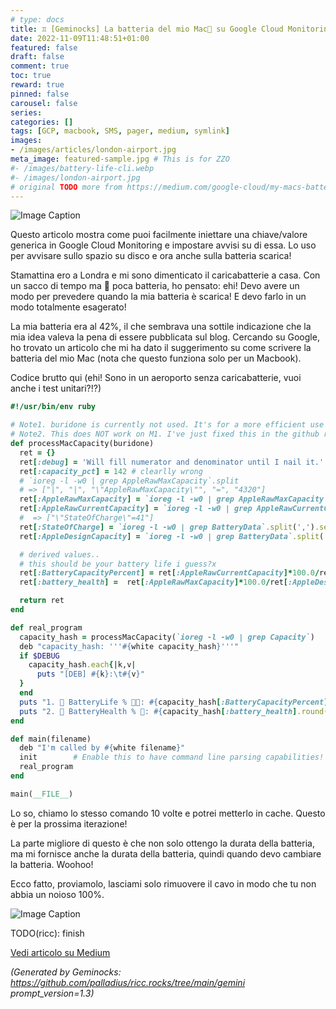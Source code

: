 ```yaml
---
# type: docs
title: ♊ [Geminocks] La batteria del mio Mac🔋 su Google Cloud Monitoring — invia SMS se bassa 🪫
date: 2022-11-09T11:48:51+01:00
featured: false
draft: false
comment: true
toc: true
reward: true
pinned: false
carousel: false
series:
categories: []
tags: [GCP, macbook, SMS, pager, medium, symlink]
images:
- /images/articles/london-airport.jpg
meta_image: featured-sample.jpg # This is for ZZO
#- /images/battery-life-cli.webp
#- /images/london-airport.jpg
# original TODO more from https://medium.com/google-cloud/my-macs-battery-on-google-cloud-monitoring-with-sms-if-its-low-a1ccd70485fe
---
```


<!-- this works: ![Image Caption](/images/riccardo.jpg "Use Image Title as Caption aeroporto") -->
![Image Caption](/images/articles/london-airport.jpg "[HUGO] Prendendo un treno per l'aeroporto cittadino, il mio aeroporto preferito a Londra")


Questo articolo mostra come puoi facilmente iniettare una chiave/valore generica in Google Cloud Monitoring e impostare avvisi su di essa. Lo uso per avvisare sullo spazio su disco e ora anche sulla batteria scarica!

Stamattina ero a Londra e mi sono dimenticato il caricabatterie a casa. Con un sacco di tempo ma 🪫 poca batteria, ho pensato: ehi! Devo avere un modo per prevedere quando la mia batteria è scarica! E devo farlo in un modo totalmente esagerato!

<!--more-->

La mia batteria era al 42%, il che sembrava una sottile indicazione che la mia idea valeva la pena di essere pubblicata sul blog. Cercando su Google, ho trovato un articolo che mi ha dato il suggerimento su come scrivere la batteria del mio Mac (nota che questo funziona solo per un Macbook).

Codice brutto qui (ehi! Sono in un aeroporto senza caricabatterie, vuoi anche i test unitari?!?)

```ruby
#!/usr/bin/env ruby

# Note1. buridone is currently not used. It's for a more efficient use to extrapolate all info from a single file read.
# Note2. This does NOT work on M1. I've just fixed this in the github repo sakura. Find the updated 0.2 code there.
def processMacCapacity(buridone)
  ret = {}
  ret[:debug] = 'Will fill numerator and denominator until I nail it.'
  ret[:capacity_pct] = 142 # clearlly wrong
  # `ioreg -l -w0 | grep AppleRawMaxCapacity`.split
  # => ["|", "|", "\"AppleRawMaxCapacity\"", "=", "4320"]
  ret[:AppleRawMaxCapacity] = `ioreg -l -w0 | grep AppleRawMaxCapacity`.split[4].to_i
  ret[:AppleRawCurrentCapacity] = `ioreg -l -w0 | grep AppleRawCurrentCapacity`.split[4].to_i
  #  => ["\"StateOfCharge\"=41"]
  ret[:StateOfCharge] = `ioreg -l -w0 | grep BatteryData`.split(',').select{|e| e.match /StateOfCharge/ }[0].split('=')[1].to_i
  ret[:AppleDesignCapacity] = `ioreg -l -w0 | grep BatteryData`.split(',').select{|e| e.match /DesignCapacity/ }[0].split('=')[1].to_i

  # derived values..
  # this should be your battery life i guess?x
  ret[:BatteryCapacityPercent] = ret[:AppleRawCurrentCapacity]*100.0/ret[:AppleRawMaxCapacity]
  ret[:battery_health] =  ret[:AppleRawMaxCapacity]*100.0/ret[:AppleDesignCapacity]

  return ret
end

def real_program
  capacity_hash = processMacCapacity(`ioreg -l -w0 | grep Capacity`)
  deb "capacity_hash: '''#{white capacity_hash}'''"
  if $DEBUG
    capacity_hash.each{|k,v|
      puts "[DEB] #{k}:\t#{v}"
  }
  end
  puts "1. 🔋 BatteryLife % 🔌🪫: #{capacity_hash[:BatteryCapacityPercent].round(2)}"
  puts "2. 🔋 BatteryHealth % 🛟: #{capacity_hash[:battery_health].round(2)}"
end

def main(filename)
  deb "I'm called by #{white filename}"
  init        # Enable this to have command line parsing capabilities!
  real_program
end

main(__FILE__)
```


Lo so, chiamo lo stesso comando 10 volte e potrei metterlo in cache. Questo è per la prossima iterazione!

La parte migliore di questo è che non solo ottengo la durata della batteria, ma mi fornisce anche la durata della batteria, quindi quando devo cambiare la batteria. Woohoo!

Ecco fatto, proviamolo, lasciami solo rimuovere il cavo in modo che tu non abbia un noioso 100%.

![Image Caption](/images/articles/battery-life-cli.webp "Ecco la durata della mia batteria e la salute della mia batteria")

TODO(ricc): finish


[Vedi articolo su Medium](https://medium.com/google-cloud/my-macs-battery-on-google-cloud-monitoring-with-sms-if-its-low-a1ccd70485fe)




*(Generated by Geminocks: https://github.com/palladius/ricc.rocks/tree/main/gemini prompt_version=1.3)*